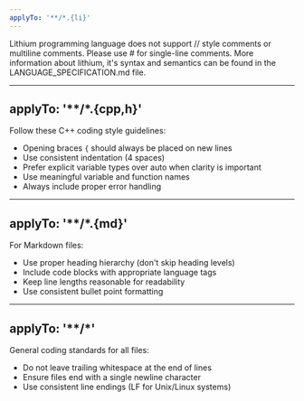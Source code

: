 ```yaml
---
applyTo: '**/*.{li}'
---
```

Lithium programming language does not support // style comments or multiline comments.
Please use # for single-line comments.
More information about lithium, it's syntax and semantics can be found in the LANGUAGE_SPECIFICATION.md file.

---
applyTo: '**/*.{cpp,h}'
---
Follow these C++ coding style guidelines:
- Opening braces `{` should always be placed on new lines
- Use consistent indentation (4 spaces)
- Prefer explicit variable types over auto when clarity is important
- Use meaningful variable and function names
- Always include proper error handling

---
applyTo: '**/*.{md}'
---
For Markdown files:
- Use proper heading hierarchy (don't skip heading levels)
- Include code blocks with appropriate language tags
- Keep line lengths reasonable for readability
- Use consistent bullet point formatting

---
applyTo: '**/*'
---
General coding standards for all files:
- Do not leave trailing whitespace at the end of lines
- Ensure files end with a single newline character
- Use consistent line endings (LF for Unix/Linux systems)